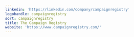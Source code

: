 ```yaml
---
linkedin: 'https://linkedin.com/company/campaignregistry'
logohandle: campaignregistry
sort: campaignregistry
title: The Campaign Registry
website: 'https://www.campaignregistry.com/'
---
```

